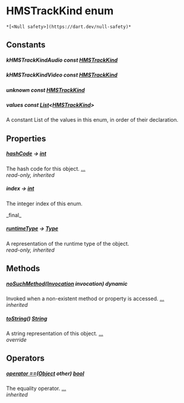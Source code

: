 


# HMSTrackKind enum




    *[<Null safety>](https://dart.dev/null-safety)*










## Constants

##### kHMSTrackKindAudio const [HMSTrackKind](../enum_hms_track_kind/HMSTrackKind-class.md)



   




##### kHMSTrackKindVideo const [HMSTrackKind](../enum_hms_track_kind/HMSTrackKind-class.md)



   




##### unknown const [HMSTrackKind](../enum_hms_track_kind/HMSTrackKind-class.md)



   




##### values const [List](https://api.flutter.dev/flutter/dart-core/List-class.html)&lt;[HMSTrackKind](../enum_hms_track_kind/HMSTrackKind-class.md)>



<p>A constant List of the values in this enum, in order of their declaration.</p>   






## Properties

##### [hashCode](https://api.flutter.dev/flutter/dart-core/Object/hashCode.html) &#8594; [int](https://api.flutter.dev/flutter/dart-core/int-class.html)



The hash code for this object. [...](https://api.flutter.dev/flutter/dart-core/Object/hashCode.html)  
_read-only, inherited_



##### index &#8594; [int](https://api.flutter.dev/flutter/dart-core/int-class.html)



<p>The integer index of this enum.</p>   
_final_



##### [runtimeType](https://api.flutter.dev/flutter/dart-core/Object/runtimeType.html) &#8594; [Type](https://api.flutter.dev/flutter/dart-core/Type-class.html)



A representation of the runtime type of the object.   
_read-only, inherited_




## Methods

##### [noSuchMethod](https://api.flutter.dev/flutter/dart-core/Object/noSuchMethod.html)([Invocation](https://api.flutter.dev/flutter/dart-core/Invocation-class.html) invocation) dynamic



Invoked when a non-existent method or property is accessed. [...](https://api.flutter.dev/flutter/dart-core/Object/noSuchMethod.html)  
_inherited_



##### [toString](../enum_hms_track_kind/HMSTrackKind/toString.md)() [String](https://api.flutter.dev/flutter/dart-core/String-class.html)



A string representation of this object. [...](../enum_hms_track_kind/HMSTrackKind/toString.md)  
_override_




## Operators

##### [operator ==](https://api.flutter.dev/flutter/dart-core/Object/operator_equals.html)([Object](https://api.flutter.dev/flutter/dart-core/Object-class.html) other) [bool](https://api.flutter.dev/flutter/dart-core/bool-class.html)



The equality operator. [...](https://api.flutter.dev/flutter/dart-core/Object/operator_equals.html)  
_inherited_










